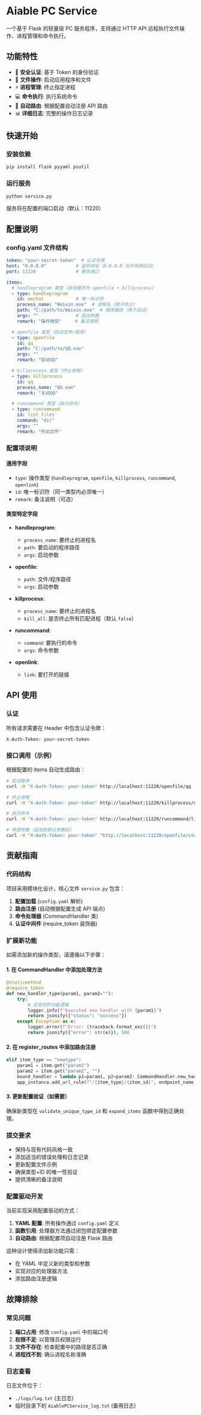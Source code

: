 # Aiable PC Service

一个基于 Flask 的轻量级 PC 服务程序，支持通过 HTTP API 远程执行文件操作、进程管理和命令执行。

## 功能特性

- 🔐 **安全认证**: 基于 Token 的身份验证
- 📁 **文件操作**: 启动应用程序和文件
- ⚡ **进程管理**: 终止指定进程
- 💻 **命令执行**: 执行系统命令
- 🔄 **自动路由**: 根据配置自动注册 API 路由
- 📊 **详细日志**: 完整的操作日志记录

## 快速开始

### 安装依赖

```bash
pip install flask pyyaml psutil
```

### 运行服务

```bash
python service.py
```

服务将在配置的端口启动（默认：11220）

## 配置说明

### config.yaml 文件结构

```yaml
token: "your-secret-token"  # 认证令牌
host: "0.0.0.0"           # 监听地址（0.0.0.0 允许外网访问）
port: 11220               # 服务端口

items:
  # handleprogram 类型（自动展开为 openfile + killprocess）
  - type: handleprogram
    id: wechat            # 唯一标识符
    process_name: "Weixin.exe"  # 进程名（用于终止）
    path: "C:/path/to/Weixin.exe"  # 程序路径（用于启动）
    args: ""              # 启动参数
    remark: "操作微信"     # 备注说明

  # openfile 类型（启动文件/程序）
  - type: openfile
    id: qq
    path: "C:/path/to/QQ.exe"
    args: ""
    remark: "启动QQ"

  # killprocess 类型（终止进程）
  - type: killprocess
    id: qq
    process_name: "QQ.exe"
    remark: "关闭QQ"

  # runcommand 类型（执行命令）
  - type: runcommand
    id: list_files
    command: "dir"
    args: ""
    remark: "列出文件"
```

### 配置项说明

#### 通用字段
- `type`: 操作类型 (`handleprogram`, `openfile`, `killprocess`, `runcommand`, `openlink`)
- `id`: 唯一标识符（同一类型内必须唯一）
- `remark`: 备注说明（可选）

#### 类型特定字段
- **handleprogram**: 
  - `process_name`: 要终止的进程名
  - `path`: 要启动的程序路径
  - `args`: 启动参数

- **openfile**:
  - `path`: 文件/程序路径
  - `args`: 启动参数

- **killprocess**:
  - `process_name`: 要终止的进程名
  - `kill_all`: 是否终止所有匹配进程（默认 `false`）

- **runcommand**:
  - `command`: 要执行的命令
  - `args`: 命令参数

- **openlink**:
  -  `link`: 要打开的链接

## API 使用

### 认证
所有请求需要在 Header 中包含认证令牌：
```
X-Auth-Token: your-secret-token
```

### 接口调用（示例）

根据配置的 items 自动生成路由：

```bash
# 启动程序
curl -H "X-Auth-Token: your-token" http://localhost:11220/openfile/qq

# 终止进程  
curl -H "X-Auth-Token: your-token" http://localhost:11220/killprocess/qq

# 执行命令
curl -H "X-Auth-Token: your-token" http://localhost:11220/runcommand/list_files

# 传递参数（追加到默认参数后）
curl -H "X-Auth-Token: your-token" "http://localhost:11220/openfile/steam?param1=value1&param2=value2"
```

## 贡献指南

### 代码结构

项目采用模块化设计，核心文件 `service.py` 包含：

1. **配置加载** (`config.yaml` 解析)
2. **路由注册** (自动根据配置生成 API 端点)
3. **命令处理器** (CommandHandler 类)
4. **认证中间件** (require_token 装饰器)

### 扩展新功能

如需添加新的操作类型，请遵循以下步骤：

#### 1. 在 CommandHandler 中添加处理方法

```python
@staticmethod
@require_token
def new_handler_type(param1, param2=""):
    try:
        # 实现你的功能逻辑
        logger.info(f"Executed new handler with {param1}")
        return jsonify({"status": "success"})
    except Exception as e:
        logger.error(f"Error: {traceback.format_exc()}")
        return jsonify({"error": str(e)}), 500
```

#### 2. 在 register_routes 中添加路由注册

```python
elif item_type == "newtype":
    param1 = item.get("param1")
    param2 = item.get("param2", "")
    bound_handler = lambda p1=param1, p2=param2: CommandHandler.new_handler_type(p1, p2)
    app_instance.add_url_rule(f"/{item_type}/{item_id}", endpoint_name, bound_handler, methods=["GET"])
```

#### 3. 更新配置验证（如需要）

确保新类型在 `validate_unique_type_id` 和 `expand_items` 函数中得到正确处理。

### 提交要求

- 保持与现有代码风格一致
- 添加适当的错误处理和日志记录
- 更新配置文件示例
- 确保类型+ID 的唯一性验证
- 提供清晰的备注说明

### 配置驱动开发

当前实现采用配置驱动的方式：

1. **YAML 配置**: 所有操作通过 `config.yaml` 定义
2. **函数引用**: 处理器方法通过闭包绑定配置参数
3. **自动路由**: 根据配置项自动注册 Flask 路由

这种设计使得添加新功能只需：
- 在 YAML 中定义新的类型和参数
- 实现对应的处理器方法
- 添加路由注册逻辑

## 故障排除

### 常见问题

1. **端口占用**: 修改 `config.yaml` 中的端口号
2. **权限不足**: 以管理员权限运行
3. **文件不存在**: 检查配置中的路径是否正确
4. **进程找不到**: 确认进程名称准确

### 日志查看

日志文件位于：
- `./logs/log.txt` (主日志)
- 临时目录下的 `AiablePCService_log.txt` (备用日志)
